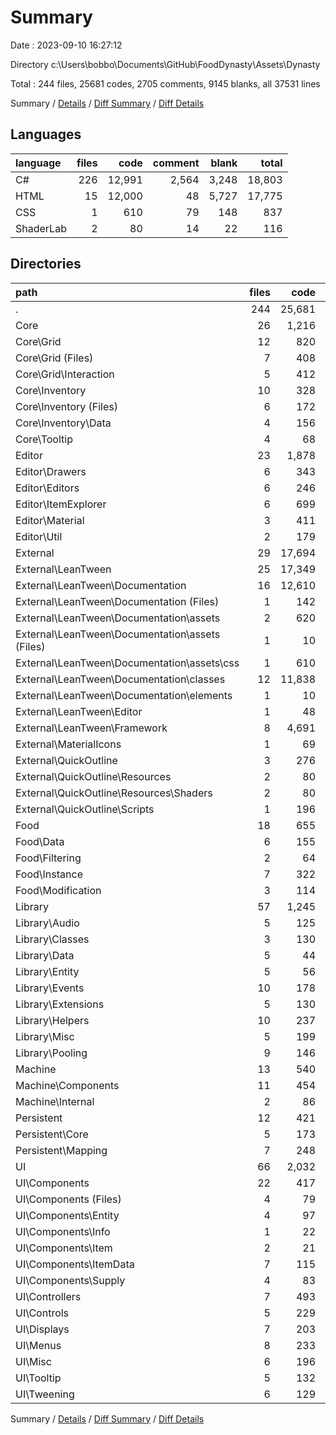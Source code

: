 # Summary

Date : 2023-09-10 16:27:12

Directory c:\\Users\\bobbo\\Documents\\GitHub\\FoodDynasty\\Assets\\Dynasty

Total : 244 files,  25681 codes, 2705 comments, 9145 blanks, all 37531 lines

Summary / [Details](details.md) / [Diff Summary](diff.md) / [Diff Details](diff-details.md)

## Languages
| language | files | code | comment | blank | total |
| :--- | ---: | ---: | ---: | ---: | ---: |
| C# | 226 | 12,991 | 2,564 | 3,248 | 18,803 |
| HTML | 15 | 12,000 | 48 | 5,727 | 17,775 |
| CSS | 1 | 610 | 79 | 148 | 837 |
| ShaderLab | 2 | 80 | 14 | 22 | 116 |

## Directories
| path | files | code | comment | blank | total |
| :--- | ---: | ---: | ---: | ---: | ---: |
| . | 244 | 25,681 | 2,705 | 9,145 | 37,531 |
| Core | 26 | 1,216 | 291 | 365 | 1,872 |
| Core\\Grid | 12 | 820 | 178 | 243 | 1,241 |
| Core\\Grid (Files) | 7 | 408 | 147 | 123 | 678 |
| Core\\Grid\\Interaction | 5 | 412 | 31 | 120 | 563 |
| Core\\Inventory | 10 | 328 | 95 | 101 | 524 |
| Core\\Inventory (Files) | 6 | 172 | 53 | 54 | 279 |
| Core\\Inventory\\Data | 4 | 156 | 42 | 47 | 245 |
| Core\\Tooltip | 4 | 68 | 18 | 21 | 107 |
| Editor | 23 | 1,878 | 16 | 480 | 2,374 |
| Editor\\Drawers | 6 | 343 | 0 | 97 | 440 |
| Editor\\Editors | 6 | 246 | 2 | 74 | 322 |
| Editor\\ItemExplorer | 6 | 699 | 3 | 169 | 871 |
| Editor\\Material | 3 | 411 | 3 | 103 | 517 |
| Editor\\Util | 2 | 179 | 8 | 37 | 224 |
| External | 29 | 17,694 | 2,366 | 6,937 | 26,997 |
| External\\LeanTween | 25 | 17,349 | 2,311 | 6,822 | 26,482 |
| External\\LeanTween\\Documentation | 16 | 12,610 | 127 | 5,875 | 18,612 |
| External\\LeanTween\\Documentation (Files) | 1 | 142 | 4 | 22 | 168 |
| External\\LeanTween\\Documentation\\assets | 2 | 620 | 79 | 149 | 848 |
| External\\LeanTween\\Documentation\\assets (Files) | 1 | 10 | 0 | 1 | 11 |
| External\\LeanTween\\Documentation\\assets\\css | 1 | 610 | 79 | 148 | 837 |
| External\\LeanTween\\Documentation\\classes | 12 | 11,838 | 44 | 5,703 | 17,585 |
| External\\LeanTween\\Documentation\\elements | 1 | 10 | 0 | 1 | 11 |
| External\\LeanTween\\Editor | 1 | 48 | 2 | 9 | 59 |
| External\\LeanTween\\Framework | 8 | 4,691 | 2,182 | 938 | 7,811 |
| External\\MaterialIcons | 1 | 69 | 2 | 15 | 86 |
| External\\QuickOutline | 3 | 276 | 53 | 100 | 429 |
| External\\QuickOutline\\Resources | 2 | 80 | 14 | 22 | 116 |
| External\\QuickOutline\\Resources\\Shaders | 2 | 80 | 14 | 22 | 116 |
| External\\QuickOutline\\Scripts | 1 | 196 | 39 | 78 | 313 |
| Food | 18 | 655 | 0 | 176 | 831 |
| Food\\Data | 6 | 155 | 0 | 42 | 197 |
| Food\\Filtering | 2 | 64 | 0 | 14 | 78 |
| Food\\Instance | 7 | 322 | 0 | 98 | 420 |
| Food\\Modification | 3 | 114 | 0 | 22 | 136 |
| Library | 57 | 1,245 | 32 | 362 | 1,639 |
| Library\\Audio | 5 | 125 | 0 | 41 | 166 |
| Library\\Classes | 3 | 130 | 0 | 29 | 159 |
| Library\\Data | 5 | 44 | 28 | 19 | 91 |
| Library\\Entity | 5 | 56 | 4 | 19 | 79 |
| Library\\Events | 10 | 178 | 0 | 55 | 233 |
| Library\\Extensions | 5 | 130 | 0 | 35 | 165 |
| Library\\Helpers | 10 | 237 | 0 | 63 | 300 |
| Library\\Misc | 5 | 199 | 0 | 52 | 251 |
| Library\\Pooling | 9 | 146 | 0 | 49 | 195 |
| Machine | 13 | 540 | 0 | 141 | 681 |
| Machine\\Components | 11 | 454 | 0 | 118 | 572 |
| Machine\\Internal | 2 | 86 | 0 | 23 | 109 |
| Persistent | 12 | 421 | 0 | 113 | 534 |
| Persistent\\Core | 5 | 173 | 0 | 53 | 226 |
| Persistent\\Mapping | 7 | 248 | 0 | 60 | 308 |
| UI | 66 | 2,032 | 0 | 571 | 2,603 |
| UI\\Components | 22 | 417 | 0 | 132 | 549 |
| UI\\Components (Files) | 4 | 79 | 0 | 24 | 103 |
| UI\\Components\\Entity | 4 | 97 | 0 | 30 | 127 |
| UI\\Components\\Info | 1 | 22 | 0 | 6 | 28 |
| UI\\Components\\Item | 2 | 21 | 0 | 8 | 29 |
| UI\\Components\\ItemData | 7 | 115 | 0 | 37 | 152 |
| UI\\Components\\Supply | 4 | 83 | 0 | 27 | 110 |
| UI\\Controllers | 7 | 493 | 0 | 130 | 623 |
| UI\\Controls | 5 | 229 | 0 | 56 | 285 |
| UI\\Displays | 7 | 203 | 0 | 57 | 260 |
| UI\\Menus | 8 | 233 | 0 | 61 | 294 |
| UI\\Misc | 6 | 196 | 0 | 54 | 250 |
| UI\\Tooltip | 5 | 132 | 0 | 41 | 173 |
| UI\\Tweening | 6 | 129 | 0 | 40 | 169 |

Summary / [Details](details.md) / [Diff Summary](diff.md) / [Diff Details](diff-details.md)